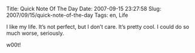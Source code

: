 Title: Quick Note Of The Day
Date: 2007-09-15 23:27:58
Slug: 2007/09/15/quick-note-of-the-day
Tags: en, Life


I like my life. It’s not perfect, but I don’t care. It’s pretty cool. I could
do so much worse, seriously.

w00t!
